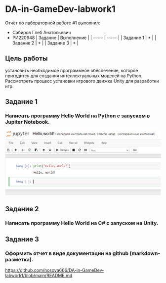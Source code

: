 # DA-in-GameDev-labwork1
Отчет по лабораторной работе #1 выполнил:
- Сабиров Глеб Анатольевич
- РИ220948
| Задание | Выполнение |
| ----- | ----- |
| Задание 1 | * |
| Задание 2 | * |
| Задание 3 | * |

## Цель работы
установить необходимое программное обеспечение, которое пригодится для создания интеллектуальных моделей на Python. Рассмотреть процесс установки игрового движка Unity для разработки игр.
## Задание 1
### Написать программу Hello World на Python с запуском в Jupiter Notebook.
![alt text](https://github.com/nosova666/DA-in-GameDev-labwork1/blob/main/%D0%A1%D0%BD%D0%B8%D0%BC%D0%BE%D0%BA%20%D1%8D%D0%BA%D1%80%D0%B0%D0%BD%D0%B0%202023-10-09%20134508.png)
## Задание 2
### Написать программу Hello World на C# с запуском на Unity. 

## Задание 3
### Оформить отчет в виде документации на github (markdown-разметка).
https://github.com/nosova666/DA-in-GameDev-labwork1/blob/main/README.md
